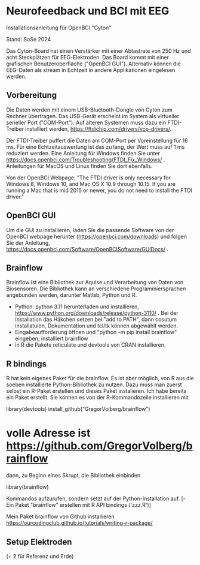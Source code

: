 # Neurofeedback und BCI mit EEG

Installationsanleitung für OpenBCI "Cyton"

Stand: SoSe 2024

Das Cyton-Board hat einen Verstärker mit einer Abtastrate von 250 Hz und acht Steckplätzen für EEG-Elektroden. Das Board kommt mit einer grafischen Benutzeroberfläche ("OpenBCI GUI"). Alternativ können die EEG-Daten als stream in Echtzeit in andere Applikationen eingelesen werden.

##  Vorbereitung

Die Daten werden mit einem USB-Bluetooth-Dongle von Cyton zum Rechner übertragen. Das USB-Gerät erscheint im System als virtueller serieller Port ("COM-Port"). Auf älteren Systemen muss dazu ein FTDI-Treiber installiert werden, https://ftdichip.com/drivers/vcp-drivers/. 

Der FTDI-Treiber puffert die Daten am COM-Port per Voreinstellung für 16 ms. Für eine Echtzeitauswertung ist das zu lang, der Wert muss auf 1 ms reduziert werden. Eine Anleitung für Windows finden Sie unter https://docs.openbci.com/Troubleshooting/FTDI_Fix_Windows/ . Anleitungen für MacOS und Linux finden Sie dort ebenfalls.

Von der OpenBCI Webpage: "The FTDI driver is only necessary for Windows 8, Windows 10, and Mac OS X 10.9 through 10.15. If you are running a Mac that is mid 2015 or newer, you do not need to install the FTDI driver."

## OpenBCI GUI
Um die GUI zu installieren, laden Sie die passende Software von der OpenBCI webpage herunter (https://openbci.com/downloads) und folgen Sie der Anleitung, https://docs.openbci.com/Software/OpenBCISoftware/GUIDocs/ .

## Brainflow
Brainflow ist eine Bibliothek zur Aquise und Verarbeitung von Daten von Biosensoren. Die Bibliothek kann an verschiedene Programmiersprachen angebunden werden, darunter Matlab, Python und R. 
- Python: python 3.11 herunterladen und installieren, https://www.python.org/downloads/release/python-3110/ . Bei der Installation das Häkchen setzen bei "add to PATH", dann cosutum installatuion,  Dokumentation und tcl/tk können abgewählt werden. 
- Eingabeaufforderung öffnen und "python -m pip install brainflow" eingeben; installiert brainflow
- in R die Pakete reticulate und devtools von CRAN installieren.

## R bindings
R hat kein eigenes Paket für die brainflow. Es ist aber möglich, von R aus die soeben installierte Python-Bibliothek zu nutzen. Dazu muss man zuerst selbst ein R-Paket erstellen und dieses Paket instalieren. Ich habe bereits ein Paket erstellt. Sie können es von der R-Kommandozeile installieren mit

library(devtools)
install_github("GregorVolberg/brainflow") 

# volle Adresse ist https://github.com/GregorVolberg/brainflow

dann, zu Beginn eines Skrupt, die Bibliothek einbinden

library(brainflow)

Kommandos aufzurufen, sondern setzt auf der Python-Installation auf. 
[- Ein Paket "brainflow" erstellen mit R API bindings ('zzz.R')]

Mein Paket brainflow von Github installieren
https://ourcodingclub.github.io/tutorials/writing-r-package/


## Setup Elektroden
 (+ 2 für Referenz und Erde)
